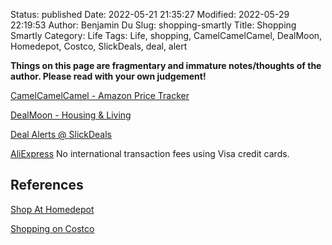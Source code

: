 Status: published
Date: 2022-05-21 21:35:27
Modified: 2022-05-29 22:19:53
Author: Benjamin Du
Slug: shopping-smartly
Title: Shopping Smartly
Category: Life
Tags: Life, shopping, CamelCamelCamel, DealMoon, Homedepot, Costco, SlickDeals, deal, alert

**Things on this page are fragmentary and immature notes/thoughts of the author. Please read with your own judgement!**


[CamelCamelCamel - Amazon Price Tracker](https://camelcamelcamel.com/)

[DealMoon - Housing & Living](https://www.dealmoon.com/guide/cate/11)

[Deal Alerts @ SlickDeals](https://slickdeals.net/deal-alerts/)

[AliExpress](AliExpress.com)
No international transaction fees using Visa credit cards.

## References

[Shop At Homedepot](https://www.legendu.net/misc/blog/shop-at-homedepot/)

[Shopping on Costco](https://www.legendu.net/misc/blog/shopping-on-costco/)
